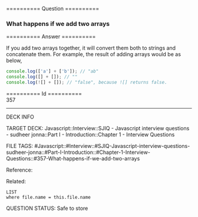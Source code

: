========== Question ==========  

### What happens if we add two arrays  

========== Answer ==========  

If you add two arrays together, it will convert them both to strings and
concatenate them. For example, the result of adding arrays would be as below,

```javascript
console.log(['a'] + ['b']); // "ab"
console.log([] + []); // ""
console.log(![] + []); // "false", because ![] returns false.
```

========== Id ==========  
357

---

DECK INFO

TARGET DECK: Javascript::Interview::SJIQ - Javascript interview questions - sudheer jonna::Part I - Introduction::Chapter 1 - Interview Questions

FILE TAGS: #Javascript::#Interview::#SJIQ-Javascript-interview-questions-sudheer-jonna::#Part-I-Introduction::#Chapter-1-Interview-Questions::#357-What-happens-if-we-add-two-arrays

Reference:

Related:

```dataview
LIST
where file.name = this.file.name
```

QUESTION STATUS: Safe to store
